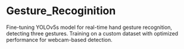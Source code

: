 # Gesture_Recoginition
Fine-tuning YOLOv5s model for real-time hand gesture recognition, detecting three gestures. Training on a custom dataset with optimized performance for webcam-based detection.

